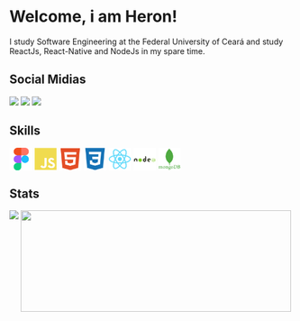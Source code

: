 # Welcome, i am Heron!
I study Software Engineering at the Federal University of Ceará and study ReactJs, React-Native and NodeJs in my spare time.

## Social Midias
<a href="https://www.linkedin.com/in/heron-rodrigues-8a0b221b2">
<img src="https://img.shields.io/badge/LinkedIn-0077B5?style=for-the-badge&logo=linkedin&logoColor=white" target="_blank"></a>
<a href="https://www.instagram.com/szheron/">
<img src="https://img.shields.io/badge/Instagram-E4405F?style=for-the-badge&logo=instagram&logoColor=white" target="_blank"></a>
<a href="mailto: contatoheron.dev@gmail.com">
<img src="https://img.shields.io/badge/Gmail-D14836?style=for-the-badge&logo=gmail&logoColor=white" target="_blank"></a>

## Skills
<div>
  <img align="center" alt="FigmanSkill" height="40" width="40" src="https://raw.githubusercontent.com/devicons/devicon/master/icons/figma/figma-original.svg"/>
  <img align="center" alt="JsSkill" height="40" width="40" src="https://raw.githubusercontent.com/devicons/devicon/master/icons/javascript/javascript-plain.svg"/>
  <img align="center" alt="HTMLSkill" height="40" width="40" src="https://raw.githubusercontent.com/devicons/devicon/master/icons/html5/html5-plain.svg"/>
  <img align="center" alt="CSSSkill" height="40" width="40" src="https://raw.githubusercontent.com/devicons/devicon/master/icons/css3/css3-plain.svg"/>
  <img align="center" alt="ReactSkill" height="40" width="40" src="https://raw.githubusercontent.com/devicons/devicon/master/icons/react/react-original.svg"/>
  <img align="center" alt="NodeJsSkill" height="40" width="40" src="https://raw.githubusercontent.com/devicons/devicon/master/icons/nodejs/nodejs-original-wordmark.svg"/>
  <img align="center" alt="MongoDBSkill" height="40" width="40" src="https://raw.githubusercontent.com/devicons/devicon/master/icons/mongodb/mongodb-plain-wordmark.svg"/>
</div>

## Stats
<div>
  <img align="top" height="180em" src="https://github-readme-stats.vercel.app/api?username=szHeron&show_icons=true&theme=radical&include_all_commits=true&count_private=true"/>
  <img align="top" height="180em" width="480em" src="https://github-readme-stats.vercel.app/api/top-langs/?username=szHeron&layout=compact&langs_count=16&theme=radical"/>
</div>
